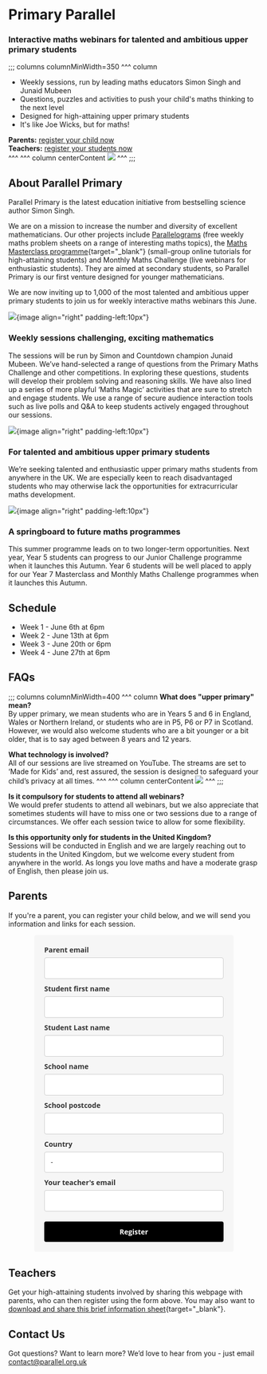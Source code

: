 # Primary Parallel
### Interactive maths webinars for talented and ambitious upper primary students  

;;; columns columnMinWidth=350
^^^ column
* Weekly sessions, run by leading maths educators Simon Singh and Junaid Mubeen
* Questions, puzzles and activities to push your child's maths thinking to the next level
* Designed for high-attaining upper primary students
* It's like Joe Wicks, but for maths!


__Parents:__ [register your child now](#parents)  
__Teachers:__ [register your students now](#teachers)  
^^^
^^^ column centerContent
![](/images/primary-parallel-boy.jpg)
^^^
;;;


## About Parallel Primary

Parallel Primary is the latest education initiative from bestselling science author Simon Singh.

We are on a mission to increase the number and diversity of excellent mathematicians. Our other projects include [Parallelograms](/) (free weekly maths problem sheets on a range of interesting maths topics), the [Maths Masterclass programme](https://www.talent-ed.uk/maths-masterclass-tutorials-1){target="_blank"} (small-group online tutorials for high-attaining students) and Monthly Maths Challenge (live webinars for enthusiastic students). They are aimed at secondary students, so Parallel Primary is our first venture designed for younger mathematicians.

We are now inviting up to 1,000 of the most talented and ambitious upper primary students to join us for weekly interactive maths webinars this June.

![](/images/screen.jpg){image align="right" padding-left:10px"}
### Weekly sessions challenging, exciting mathematics

The sessions will be run by Simon and Countdown champion Junaid Mubeen. We’ve hand-selected a range of questions from the Primary Maths Challenge and other competitions. In exploring these questions, students will develop their problem solving and reasoning skills. We have also lined up a series of more playful ‘Maths Magic’ activities that are sure to stretch and engage students. We use a range of secure audience interaction tools such as live polls and Q&A to keep students actively engaged throughout our sessions.


![](/images/student.jpg){image align="right" padding-left:10px"}
### For talented and ambitious upper primary students

We’re seeking talented and enthusiastic upper primary maths students from anywhere in the UK. We are especially keen to reach disadvantaged students who may otherwise lack the opportunities for extracurricular maths development.


![](/images/cloud.jpg){image align="right" padding-left:10px"}
### A springboard to future maths programmes

This summer programme leads on to two longer-term opportunities. Next year, Year 5 students can progress to our Junior Challenge programme when it launches this Autumn. Year 6 students will be well placed to apply for our Year 7 Masterclass and Monthly Maths Challenge programmes when it launches this Autumn.


## Schedule

* Week 1 - June 6th at 6pm
* Week 2 - June 13th at 6pm
* Week 3 - June 20th or 6pm
* Week 4 - June 27th at 6pm


## FAQs

;;; columns columnMinWidth=400
^^^ column
__What does "upper primary" mean?__  
By upper primary, we mean students who are in Years 5 and 6 in England, Wales or Northern Ireland, or students who are in P5, P6 or P7 in Scotland. However, we would also welcome students who are a bit younger or a bit older, that is to say aged between 8 years and 12 years.

__What technology is involved?__  
All of our sessions are live streamed on YouTube. The streams are set to ‘Made for Kids’ and, rest assured, the session is designed to safeguard your child’s privacy at all times.
^^^
^^^ column centerContent
![](/images/primary-parallel-girl.jpg)
^^^
;;;

__Is it compulsory for students to attend all webinars?__  
We would prefer students to attend all webinars, but we also appreciate that sometimes students will have to miss one or two sessions due to a range of circumstances. We offer each session twice to allow for some flexibility.

__Is this opportunity only for students in the United Kingdom?__  
Sessions will be conducted in English and we are largely reaching out to students in the United Kingdom, but we welcome every student from anywhere in the world. As longs you love maths and have a moderate grasp of English, then please join us.  

<a name="parents"></a>
## Parents  

If you're a parent, you can register your child below, and we will send you information and links for each session.

<style type="text/css">
  @import url(https://static.mailerlite.com/assets/plugins/groot/modules/includes/groot_fonts/import.css?version=1649147);
</style>
<style type="text/css">
  .ml-form-embedSubmitLoad{display:inline-block;width:20px;height:20px}.g-recaptcha{transform:scale(1);-webkit-transform:scale(1);transform-origin:0 0;-webkit-transform-origin:0 0}.sr-only{position:absolute;width:1px;height:1px;padding:0;margin:-1px;overflow:hidden;clip:rect(0,0,0,0);border:0}.ml-form-embedSubmitLoad:after{content:" ";display:block;width:11px;height:11px;margin:1px;border-radius:50%;border:4px solid #fff;border-color:#fff #fff #fff transparent;animation:ml-form-embedSubmitLoad 1.2s linear infinite}@keyframes ml-form-embedSubmitLoad{0%{transform:rotate(0)}100%{transform:rotate(360deg)}}#mlb2-5626790.ml-form-embedContainer{box-sizing:border-box;display:table;margin:0 auto;position:static;width:100%!important}#mlb2-5626790.ml-form-embedContainer button,#mlb2-5626790.ml-form-embedContainer h4,#mlb2-5626790.ml-form-embedContainer p,#mlb2-5626790.ml-form-embedContainer span{text-transform:none!important;letter-spacing:normal!important}#mlb2-5626790.ml-form-embedContainer .ml-form-embedWrapper{background-color:#f6f6f6;border-width:0;border-color:transparent;border-radius:4px;border-style:solid;box-sizing:border-box;display:inline-block!important;margin:0;padding:0;position:relative}#mlb2-5626790.ml-form-embedContainer .ml-form-embedWrapper.embedDefault,#mlb2-5626790.ml-form-embedContainer .ml-form-embedWrapper.embedPopup{width:400px}#mlb2-5626790.ml-form-embedContainer .ml-form-embedWrapper.embedForm{max-width:400px;width:100%}#mlb2-5626790.ml-form-embedContainer .ml-form-align-left{text-align:left}#mlb2-5626790.ml-form-embedContainer .ml-form-align-center{text-align:center}#mlb2-5626790.ml-form-embedContainer .ml-form-align-default{display:table-cell!important;vertical-align:middle!important;text-align:center!important}#mlb2-5626790.ml-form-embedContainer .ml-form-align-right{text-align:right}#mlb2-5626790.ml-form-embedContainer .ml-form-embedWrapper .ml-form-embedHeader img{border-top-left-radius:4px;border-top-right-radius:4px;height:auto;margin:0 auto!important;max-width:100%;width:undefinedpx}#mlb2-5626790.ml-form-embedContainer .ml-form-embedWrapper .ml-form-embedBody,#mlb2-5626790.ml-form-embedContainer .ml-form-embedWrapper .ml-form-successBody{padding:20px 20px 0 20px}#mlb2-5626790.ml-form-embedContainer .ml-form-embedWrapper .ml-form-embedBody.ml-form-embedBodyHorizontal{padding-bottom:0}#mlb2-5626790.ml-form-embedContainer .ml-form-embedWrapper .ml-form-embedBody .ml-form-embedContent,#mlb2-5626790.ml-form-embedContainer .ml-form-embedWrapper .ml-form-successBody .ml-form-successContent{text-align:left;margin:0 0 20px 0}#mlb2-5626790.ml-form-embedContainer .ml-form-embedWrapper .ml-form-embedBody .ml-form-embedContent h4,#mlb2-5626790.ml-form-embedContainer .ml-form-embedWrapper .ml-form-successBody .ml-form-successContent h4{color:#000;font-family:'Open Sans',Arial,Helvetica,sans-serif;font-size:30px;font-weight:400;margin:0 0 10px 0;text-align:left;word-break:break-word}#mlb2-5626790.ml-form-embedContainer .ml-form-embedWrapper .ml-form-embedBody .ml-form-embedContent p,#mlb2-5626790.ml-form-embedContainer .ml-form-embedWrapper .ml-form-successBody .ml-form-successContent p{color:#000;font-family:'Open Sans',Arial,Helvetica,sans-serif;font-size:14px;font-weight:400;line-height:20px;margin:0 0 10px 0;text-align:left}#mlb2-5626790.ml-form-embedContainer .ml-form-embedWrapper .ml-form-embedBody .ml-form-embedContent ol,#mlb2-5626790.ml-form-embedContainer .ml-form-embedWrapper .ml-form-embedBody .ml-form-embedContent ul,#mlb2-5626790.ml-form-embedContainer .ml-form-embedWrapper .ml-form-successBody .ml-form-successContent ol,#mlb2-5626790.ml-form-embedContainer .ml-form-embedWrapper .ml-form-successBody .ml-form-successContent ul{color:#000;font-family:'Open Sans',Arial,Helvetica,sans-serif;font-size:14px}#mlb2-5626790.ml-form-embedContainer .ml-form-embedWrapper .ml-form-embedBody .ml-form-embedContent ol ol,#mlb2-5626790.ml-form-embedContainer .ml-form-embedWrapper .ml-form-successBody .ml-form-successContent ol ol{list-style-type:lower-alpha}#mlb2-5626790.ml-form-embedContainer .ml-form-embedWrapper .ml-form-embedBody .ml-form-embedContent ol ol ol,#mlb2-5626790.ml-form-embedContainer .ml-form-embedWrapper .ml-form-successBody .ml-form-successContent ol ol ol{list-style-type:lower-roman}#mlb2-5626790.ml-form-embedContainer .ml-form-embedWrapper .ml-form-embedBody .ml-form-embedContent p a,#mlb2-5626790.ml-form-embedContainer .ml-form-embedWrapper .ml-form-successBody .ml-form-successContent p a{color:#000;text-decoration:underline}#mlb2-5626790.ml-form-embedContainer .ml-form-embedWrapper .ml-block-form .ml-field-group{text-align:left!important}#mlb2-5626790.ml-form-embedContainer .ml-form-embedWrapper .ml-block-form .ml-field-group label{margin-bottom:5px;color:#333;font-size:14px;font-family:'Open Sans',Arial,Helvetica,sans-serif;font-weight:700;font-style:normal;text-decoration:none;display:inline-block;line-height:20px}#mlb2-5626790.ml-form-embedContainer .ml-form-embedWrapper .ml-form-embedBody .ml-form-embedContent p:last-child,#mlb2-5626790.ml-form-embedContainer .ml-form-embedWrapper .ml-form-successBody .ml-form-successContent p:last-child{margin:0}#mlb2-5626790.ml-form-embedContainer .ml-form-embedWrapper .ml-form-embedBody form{margin:0;width:100%}#mlb2-5626790.ml-form-embedContainer .ml-form-embedWrapper .ml-form-embedBody .ml-form-checkboxRow,#mlb2-5626790.ml-form-embedContainer .ml-form-embedWrapper .ml-form-embedBody .ml-form-formContent{margin:0 0 20px 0;width:100%}#mlb2-5626790.ml-form-embedContainer .ml-form-embedWrapper .ml-form-embedBody .ml-form-checkboxRow{float:left}#mlb2-5626790.ml-form-embedContainer .ml-form-embedWrapper .ml-form-embedBody .ml-form-formContent.horozintalForm{margin:0;padding:0 0 20px 0;width:100%;height:auto;float:left}#mlb2-5626790.ml-form-embedContainer .ml-form-embedWrapper .ml-form-embedBody .ml-form-fieldRow{margin:0 0 10px 0;width:100%}#mlb2-5626790.ml-form-embedContainer .ml-form-embedWrapper .ml-form-embedBody .ml-form-fieldRow.ml-last-item{margin:0}#mlb2-5626790.ml-form-embedContainer .ml-form-embedWrapper .ml-form-embedBody .ml-form-fieldRow.ml-formfieldHorizintal{margin:0}#mlb2-5626790.ml-form-embedContainer .ml-form-embedWrapper .ml-form-embedBody .ml-form-fieldRow input{background-color:#fff!important;color:#333!important;border-color:#ccc;border-radius:4px!important;border-style:solid!important;border-width:1px!important;font-family:'Open Sans',Arial,Helvetica,sans-serif;font-size:14px!important;height:auto;line-height:21px!important;margin-bottom:0;margin-top:0;margin-left:0;margin-right:0;padding:10px 10px!important;width:100%!important;box-sizing:border-box!important;max-width:100%!important}#mlb2-5626790.ml-form-embedContainer .ml-form-embedWrapper .ml-form-embedBody .ml-form-fieldRow input::-webkit-input-placeholder,#mlb2-5626790.ml-form-embedContainer .ml-form-embedWrapper .ml-form-embedBody .ml-form-horizontalRow input::-webkit-input-placeholder{color:#333}#mlb2-5626790.ml-form-embedContainer .ml-form-embedWrapper .ml-form-embedBody .ml-form-fieldRow input::-moz-placeholder,#mlb2-5626790.ml-form-embedContainer .ml-form-embedWrapper .ml-form-embedBody .ml-form-horizontalRow input::-moz-placeholder{color:#333}#mlb2-5626790.ml-form-embedContainer .ml-form-embedWrapper .ml-form-embedBody .ml-form-fieldRow input:-ms-input-placeholder,#mlb2-5626790.ml-form-embedContainer .ml-form-embedWrapper .ml-form-embedBody .ml-form-horizontalRow input:-ms-input-placeholder{color:#333}#mlb2-5626790.ml-form-embedContainer .ml-form-embedWrapper .ml-form-embedBody .ml-form-fieldRow input:-moz-placeholder,#mlb2-5626790.ml-form-embedContainer .ml-form-embedWrapper .ml-form-embedBody .ml-form-horizontalRow input:-moz-placeholder{color:#333}#mlb2-5626790.ml-form-embedContainer .ml-form-embedWrapper .ml-form-embedBody .ml-form-fieldRow textarea,#mlb2-5626790.ml-form-embedContainer .ml-form-embedWrapper .ml-form-embedBody .ml-form-horizontalRow textarea{background-color:#fff!important;color:#333!important;border-color:#ccc;border-radius:4px!important;border-style:solid!important;border-width:1px!important;font-family:'Open Sans',Arial,Helvetica,sans-serif;font-size:14px!important;height:auto;line-height:21px!important;margin-bottom:0;margin-top:0;padding:10px 10px!important;width:100%!important;box-sizing:border-box!important;max-width:100%!important}#mlb2-5626790.ml-form-embedContainer .ml-form-embedWrapper .ml-form-embedBody .ml-form-checkboxRow .label-description::before,#mlb2-5626790.ml-form-embedContainer .ml-form-embedWrapper .ml-form-embedBody .ml-form-embedPermissions .ml-form-embedPermissionsOptionsCheckbox .label-description::before,#mlb2-5626790.ml-form-embedContainer .ml-form-embedWrapper .ml-form-embedBody .ml-form-fieldRow .custom-checkbox .custom-control-label::before,#mlb2-5626790.ml-form-embedContainer .ml-form-embedWrapper .ml-form-embedBody .ml-form-fieldRow .custom-radio .custom-control-label::before,#mlb2-5626790.ml-form-embedContainer .ml-form-embedWrapper .ml-form-embedBody .ml-form-horizontalRow .custom-checkbox .custom-control-label::before,#mlb2-5626790.ml-form-embedContainer .ml-form-embedWrapper .ml-form-embedBody .ml-form-horizontalRow .custom-radio .custom-control-label::before,#mlb2-5626790.ml-form-embedContainer .ml-form-embedWrapper .ml-form-embedBody .ml-form-interestGroupsRow .ml-form-interestGroupsRowCheckbox .label-description::before{border-color:#ccc!important;background-color:#fff!important}#mlb2-5626790.ml-form-embedContainer .ml-form-embedWrapper .ml-form-embedBody .ml-form-fieldRow input.custom-control-input[type=checkbox]{box-sizing:border-box;padding:0;position:absolute;z-index:-1;opacity:0;margin-top:5px;margin-left:-1.5rem;overflow:visible}#mlb2-5626790.ml-form-embedContainer .ml-form-embedWrapper .ml-form-embedBody .ml-form-checkboxRow .label-description::before,#mlb2-5626790.ml-form-embedContainer .ml-form-embedWrapper .ml-form-embedBody .ml-form-embedPermissions .ml-form-embedPermissionsOptionsCheckbox .label-description::before,#mlb2-5626790.ml-form-embedContainer .ml-form-embedWrapper .ml-form-embedBody .ml-form-fieldRow .custom-checkbox .custom-control-label::before,#mlb2-5626790.ml-form-embedContainer .ml-form-embedWrapper .ml-form-embedBody .ml-form-horizontalRow .custom-checkbox .custom-control-label::before,#mlb2-5626790.ml-form-embedContainer .ml-form-embedWrapper .ml-form-embedBody .ml-form-interestGroupsRow .ml-form-interestGroupsRowCheckbox .label-description::before{border-radius:4px!important}#mlb2-5626790.ml-form-embedContainer .ml-form-embedWrapper .ml-form-embedBody .ml-form-checkboxRow input[type=checkbox]:checked~.label-description::after,#mlb2-5626790.ml-form-embedContainer .ml-form-embedWrapper .ml-form-embedBody .ml-form-embedPermissions .ml-form-embedPermissionsOptionsCheckbox input[type=checkbox]:checked~.label-description::after,#mlb2-5626790.ml-form-embedContainer .ml-form-embedWrapper .ml-form-embedBody .ml-form-fieldRow .custom-checkbox .custom-control-input:checked~.custom-control-label::after,#mlb2-5626790.ml-form-embedContainer .ml-form-embedWrapper .ml-form-embedBody .ml-form-horizontalRow .custom-checkbox .custom-control-input:checked~.custom-control-label::after,#mlb2-5626790.ml-form-embedContainer .ml-form-embedWrapper .ml-form-embedBody .ml-form-interestGroupsRow .ml-form-interestGroupsRowCheckbox input[type=checkbox]:checked~.label-description::after{background-image:url("data:image/svg+xml,%3csvg xmlns='http://www.w3.org/2000/svg' viewBox='0 0 8 8'%3e%3cpath fill='%23fff' d='M6.564.75l-3.59 3.612-1.538-1.55L0 4.26 2.974 7.25 8 2.193z'/%3e%3c/svg%3e")}#mlb2-5626790.ml-form-embedContainer .ml-form-embedWrapper .ml-form-embedBody .ml-form-fieldRow .custom-radio .custom-control-input:checked~.custom-control-label::after{background-image:url("data:image/svg+xml,%3csvg xmlns='http://www.w3.org/2000/svg' viewBox='-4 -4 8 8'%3e%3ccircle r='3' fill='%23fff'/%3e%3c/svg%3e")}#mlb2-5626790.ml-form-embedContainer .ml-form-embedWrapper .ml-form-embedBody .ml-form-checkboxRow input[type=checkbox]:checked~.label-description::before,#mlb2-5626790.ml-form-embedContainer .ml-form-embedWrapper .ml-form-embedBody .ml-form-embedPermissions .ml-form-embedPermissionsOptionsCheckbox input[type=checkbox]:checked~.label-description::before,#mlb2-5626790.ml-form-embedContainer .ml-form-embedWrapper .ml-form-embedBody .ml-form-fieldRow .custom-checkbox .custom-control-input:checked~.custom-control-label::before,#mlb2-5626790.ml-form-embedContainer .ml-form-embedWrapper .ml-form-embedBody .ml-form-fieldRow .custom-radio .custom-control-input:checked~.custom-control-label::before,#mlb2-5626790.ml-form-embedContainer .ml-form-embedWrapper .ml-form-embedBody .ml-form-horizontalRow .custom-checkbox .custom-control-input:checked~.custom-control-label::before,#mlb2-5626790.ml-form-embedContainer .ml-form-embedWrapper .ml-form-embedBody .ml-form-horizontalRow .custom-radio .custom-control-input:checked~.custom-control-label::before,#mlb2-5626790.ml-form-embedContainer .ml-form-embedWrapper .ml-form-embedBody .ml-form-interestGroupsRow .ml-form-interestGroupsRowCheckbox input[type=checkbox]:checked~.label-description::before{border-color:#000!important;background-color:#000!important;color:#fff!important}#mlb2-5626790.ml-form-embedContainer .ml-form-embedWrapper .ml-form-embedBody .ml-form-fieldRow .custom-checkbox .custom-control-label::after,#mlb2-5626790.ml-form-embedContainer .ml-form-embedWrapper .ml-form-embedBody .ml-form-fieldRow .custom-checkbox .custom-control-label::before,#mlb2-5626790.ml-form-embedContainer .ml-form-embedWrapper .ml-form-embedBody .ml-form-fieldRow .custom-radio .custom-control-label::after,#mlb2-5626790.ml-form-embedContainer .ml-form-embedWrapper .ml-form-embedBody .ml-form-fieldRow .custom-radio .custom-control-label::before,#mlb2-5626790.ml-form-embedContainer .ml-form-embedWrapper .ml-form-embedBody .ml-form-horizontalRow .custom-checkbox .custom-control-label::after,#mlb2-5626790.ml-form-embedContainer .ml-form-embedWrapper .ml-form-embedBody .ml-form-horizontalRow .custom-checkbox .custom-control-label::before,#mlb2-5626790.ml-form-embedContainer .ml-form-embedWrapper .ml-form-embedBody .ml-form-horizontalRow .custom-radio .custom-control-label::after,#mlb2-5626790.ml-form-embedContainer .ml-form-embedWrapper .ml-form-embedBody .ml-form-horizontalRow .custom-radio .custom-control-label::before{top:2px;box-sizing:border-box}#mlb2-5626790.ml-form-embedContainer .ml-form-embedWrapper .ml-form-embedBody .ml-form-checkboxRow .label-description::after,#mlb2-5626790.ml-form-embedContainer .ml-form-embedWrapper .ml-form-embedBody .ml-form-checkboxRow .label-description::before,#mlb2-5626790.ml-form-embedContainer .ml-form-embedWrapper .ml-form-embedBody .ml-form-embedPermissions .ml-form-embedPermissionsOptionsCheckbox .label-description::after,#mlb2-5626790.ml-form-embedContainer .ml-form-embedWrapper .ml-form-embedBody .ml-form-embedPermissions .ml-form-embedPermissionsOptionsCheckbox .label-description::before{top:0!important;box-sizing:border-box!important}#mlb2-5626790.ml-form-embedContainer .ml-form-embedWrapper .ml-form-embedBody .ml-form-checkboxRow .label-description::after,#mlb2-5626790.ml-form-embedContainer .ml-form-embedWrapper .ml-form-embedBody .ml-form-checkboxRow .label-description::before{top:0!important;box-sizing:border-box!important}#mlb2-5626790.ml-form-embedContainer .ml-form-embedWrapper .ml-form-embedBody .ml-form-interestGroupsRow .ml-form-interestGroupsRowCheckbox .label-description::after{top:0!important;box-sizing:border-box!important;position:absolute;left:-1.5rem;display:block;width:1rem;height:1rem;content:""}#mlb2-5626790.ml-form-embedContainer .ml-form-embedWrapper .ml-form-embedBody .ml-form-interestGroupsRow .ml-form-interestGroupsRowCheckbox .label-description::before{top:0!important;box-sizing:border-box!important}#mlb2-5626790.ml-form-embedContainer .ml-form-embedWrapper .ml-form-embedBody .custom-control-label::before{position:absolute;top:4px;left:-1.5rem;display:block;width:16px;height:16px;pointer-events:none;content:"";background-color:#fff;border:#adb5bd solid 1px;border-radius:50%}#mlb2-5626790.ml-form-embedContainer .ml-form-embedWrapper .ml-form-embedBody .custom-control-label::after{position:absolute;top:2px!important;left:-1.5rem;display:block;width:1rem;height:1rem;content:""}#mlb2-5626790.ml-form-embedContainer .ml-form-embedWrapper .ml-form-embedBody .ml-form-checkboxRow .label-description::before,#mlb2-5626790.ml-form-embedContainer .ml-form-embedWrapper .ml-form-embedBody .ml-form-embedPermissions .ml-form-embedPermissionsOptionsCheckbox .label-description::before,#mlb2-5626790.ml-form-embedContainer .ml-form-embedWrapper .ml-form-embedBody .ml-form-interestGroupsRow .ml-form-interestGroupsRowCheckbox .label-description::before{position:absolute;top:4px;left:-1.5rem;display:block;width:16px;height:16px;pointer-events:none;content:"";background-color:#fff;border:#adb5bd solid 1px;border-radius:50%}#mlb2-5626790.ml-form-embedContainer .ml-form-embedWrapper .ml-form-embedBody .ml-form-embedPermissions .ml-form-embedPermissionsOptionsCheckbox .label-description::after{position:absolute;top:0!important;left:-1.5rem;display:block;width:1rem;height:1rem;content:""}#mlb2-5626790.ml-form-embedContainer .ml-form-embedWrapper .ml-form-embedBody .ml-form-checkboxRow .label-description::after{position:absolute;top:0!important;left:-1.5rem;display:block;width:1rem;height:1rem;content:""}#mlb2-5626790.ml-form-embedContainer .ml-form-embedWrapper .ml-form-embedBody .custom-radio .custom-control-label::after{background:no-repeat 50%/50% 50%}#mlb2-5626790.ml-form-embedContainer .ml-form-embedWrapper .ml-form-embedBody .custom-checkbox .custom-control-label::after,#mlb2-5626790.ml-form-embedContainer .ml-form-embedWrapper .ml-form-embedBody .ml-form-checkboxRow .label-description::after,#mlb2-5626790.ml-form-embedContainer .ml-form-embedWrapper .ml-form-embedBody .ml-form-embedPermissions .ml-form-embedPermissionsOptionsCheckbox .label-description::after,#mlb2-5626790.ml-form-embedContainer .ml-form-embedWrapper .ml-form-embedBody .ml-form-interestGroupsRow .ml-form-interestGroupsRowCheckbox .label-description::after{background:no-repeat 50%/50% 50%}#mlb2-5626790.ml-form-embedContainer .ml-form-embedWrapper .ml-form-embedBody .ml-form-fieldRow .custom-control,#mlb2-5626790.ml-form-embedContainer .ml-form-embedWrapper .ml-form-embedBody .ml-form-horizontalRow .custom-control{position:relative;display:block;min-height:1.5rem;padding-left:1.5rem}#mlb2-5626790.ml-form-embedContainer .ml-form-embedWrapper .ml-form-embedBody .ml-form-fieldRow .custom-checkbox .custom-control-input,#mlb2-5626790.ml-form-embedContainer .ml-form-embedWrapper .ml-form-embedBody .ml-form-fieldRow .custom-radio .custom-control-input,#mlb2-5626790.ml-form-embedContainer .ml-form-embedWrapper .ml-form-embedBody .ml-form-horizontalRow .custom-checkbox .custom-control-input,#mlb2-5626790.ml-form-embedContainer .ml-form-embedWrapper .ml-form-embedBody .ml-form-horizontalRow .custom-radio .custom-control-input{position:absolute;z-index:-1;opacity:0;box-sizing:border-box;padding:0}#mlb2-5626790.ml-form-embedContainer .ml-form-embedWrapper .ml-form-embedBody .ml-form-fieldRow .custom-checkbox .custom-control-label,#mlb2-5626790.ml-form-embedContainer .ml-form-embedWrapper .ml-form-embedBody .ml-form-fieldRow .custom-radio .custom-control-label,#mlb2-5626790.ml-form-embedContainer .ml-form-embedWrapper .ml-form-embedBody .ml-form-horizontalRow .custom-checkbox .custom-control-label,#mlb2-5626790.ml-form-embedContainer .ml-form-embedWrapper .ml-form-embedBody .ml-form-horizontalRow .custom-radio .custom-control-label{color:#000;font-size:12px!important;font-family:'Open Sans',Arial,Helvetica,sans-serif;line-height:22px;margin-bottom:0;position:relative;vertical-align:top;font-style:normal;font-weight:700}#mlb2-5626790.ml-form-embedContainer .ml-form-embedWrapper .ml-form-embedBody .ml-form-fieldRow .custom-select,#mlb2-5626790.ml-form-embedContainer .ml-form-embedWrapper .ml-form-embedBody .ml-form-horizontalRow .custom-select{background-color:#fff!important;color:#333!important;border-color:#ccc;border-radius:4px!important;border-style:solid!important;border-width:1px!important;font-family:'Open Sans',Arial,Helvetica,sans-serif;font-size:14px!important;line-height:20px!important;margin-bottom:0;margin-top:0;padding:10px 28px 10px 12px!important;width:100%!important;box-sizing:border-box!important;max-width:100%!important;height:auto;display:inline-block;vertical-align:middle;background:url(https://cdn.mailerlite.com/images/default/dropdown.svg) no-repeat right .75rem center/8px 10px;-webkit-appearance:none;-moz-appearance:none;appearance:none}#mlb2-5626790.ml-form-embedContainer .ml-form-embedWrapper .ml-form-embedBody .ml-form-horizontalRow{height:auto;width:100%;float:left}.ml-form-formContent.horozintalForm .ml-form-horizontalRow .ml-input-horizontal{width:70%;float:left}.ml-form-formContent.horozintalForm .ml-form-horizontalRow .ml-button-horizontal{width:30%;float:left}.ml-form-formContent.horozintalForm .ml-form-horizontalRow .ml-button-horizontal.labelsOn{padding-top:25px}.ml-form-formContent.horozintalForm .ml-form-horizontalRow .horizontal-fields{box-sizing:border-box;float:left;padding-right:10px}#mlb2-5626790.ml-form-embedContainer .ml-form-embedWrapper .ml-form-embedBody .ml-form-horizontalRow input{background-color:#fff;color:#333;border-color:#ccc;border-radius:4px;border-style:solid;border-width:1px;font-family:'Open Sans',Arial,Helvetica,sans-serif;font-size:14px;line-height:20px;margin-bottom:0;margin-top:0;padding:10px 10px;width:100%;box-sizing:border-box;overflow-y:initial}#mlb2-5626790.ml-form-embedContainer .ml-form-embedWrapper .ml-form-embedBody .ml-form-horizontalRow button{background-color:#000!important;border-color:#000;border-style:solid;border-width:1px;border-radius:4px;box-shadow:none;color:#fff!important;cursor:pointer;font-family:'Open Sans',Arial,Helvetica,sans-serif;font-size:14px!important;font-weight:700;line-height:20px;margin:0!important;padding:10px!important;width:100%;height:auto}#mlb2-5626790.ml-form-embedContainer .ml-form-embedWrapper .ml-form-embedBody .ml-form-horizontalRow button:hover{background-color:#333!important;border-color:#333!important}#mlb2-5626790.ml-form-embedContainer .ml-form-embedWrapper .ml-form-embedBody .ml-form-checkboxRow input[type=checkbox]{box-sizing:border-box;padding:0;position:absolute;z-index:-1;opacity:0;margin-top:5px;margin-left:-1.5rem;overflow:visible}#mlb2-5626790.ml-form-embedContainer .ml-form-embedWrapper .ml-form-embedBody .ml-form-checkboxRow .label-description{color:#000;display:block;font-family:'Open Sans',Arial,Helvetica,sans-serif;font-size:12px;text-align:left;margin-bottom:0;position:relative;vertical-align:top}#mlb2-5626790.ml-form-embedContainer .ml-form-embedWrapper .ml-form-embedBody .ml-form-checkboxRow label{font-weight:400;margin:0;padding:0;position:relative;display:block;min-height:24px;padding-left:24px}#mlb2-5626790.ml-form-embedContainer .ml-form-embedWrapper .ml-form-embedBody .ml-form-checkboxRow label a{color:#000;text-decoration:underline}#mlb2-5626790.ml-form-embedContainer .ml-form-embedWrapper .ml-form-embedBody .ml-form-checkboxRow label p{color:#000!important;font-family:'Open Sans',Arial,Helvetica,sans-serif!important;font-size:12px!important;font-weight:400!important;line-height:18px!important;padding:0!important;margin:0 5px 0 0!important}#mlb2-5626790.ml-form-embedContainer .ml-form-embedWrapper .ml-form-embedBody .ml-form-checkboxRow label p:last-child{margin:0}#mlb2-5626790.ml-form-embedContainer .ml-form-embedWrapper .ml-form-embedBody .ml-form-embedSubmit{margin:0 0 20px 0;float:left;width:100%}#mlb2-5626790.ml-form-embedContainer .ml-form-embedWrapper .ml-form-embedBody .ml-form-embedSubmit button{background-color:#000!important;border:none!important;border-radius:4px!important;box-shadow:none!important;color:#fff!important;cursor:pointer;font-family:'Open Sans',Arial,Helvetica,sans-serif!important;font-size:14px!important;font-weight:700!important;line-height:21px!important;height:auto;padding:10px!important;width:100%!important;box-sizing:border-box!important}#mlb2-5626790.ml-form-embedContainer .ml-form-embedWrapper .ml-form-embedBody .ml-form-embedSubmit button.loading{display:none}#mlb2-5626790.ml-form-embedContainer .ml-form-embedWrapper .ml-form-embedBody .ml-form-embedSubmit button:hover{background-color:#333!important}.ml-subscribe-close{width:30px;height:30px;background:url(https://cdn.mailerlite.com/images/default/modal_close.png) no-repeat;background-size:30px;cursor:pointer;margin-top:-10px;margin-right:-10px;position:absolute;top:0;right:0}.ml-error input,.ml-error select,.ml-error textarea{border-color:red!important}.ml-error .custom-checkbox-radio-list{border:1px solid red!important;border-radius:4px;padding:10px}.ml-error .label-description,.ml-error .label-description p,.ml-error .label-description p a,.ml-error label:first-child{color:red!important}#mlb2-5626790.ml-form-embedContainer .ml-form-embedWrapper .ml-form-embedBody .ml-form-checkboxRow.ml-error .label-description p,#mlb2-5626790.ml-form-embedContainer .ml-form-embedWrapper .ml-form-embedBody .ml-form-checkboxRow.ml-error .label-description p:first-letter{color:red!important}@media only screen and (max-width:400px){.ml-form-embedWrapper.embedDefault,.ml-form-embedWrapper.embedPopup{width:100%!important}.ml-form-formContent.horozintalForm{float:left!important}.ml-form-formContent.horozintalForm .ml-form-horizontalRow{height:auto!important;width:100%!important;float:left!important}.ml-form-formContent.horozintalForm .ml-form-horizontalRow .ml-input-horizontal{width:100%!important}.ml-form-formContent.horozintalForm .ml-form-horizontalRow .ml-input-horizontal>div{padding-right:0!important;padding-bottom:10px}.ml-form-formContent.horozintalForm .ml-button-horizontal{width:100%!important}.ml-form-formContent.horozintalForm .ml-button-horizontal.labelsOn{padding-top:0!important}}
</style>
<div id="mlb2-5626790" class="ml-form-embedContainer ml-subscribe-form ml-subscribe-form-5626790">
  <div class="ml-form-align-center">
    <div class="ml-form-embedWrapper embedForm">
      <div class="ml-form-embedBody ml-form-embedBodyDefault row-form">
        <div class="ml-form-embedContent" style="margin-bottom:0"></div>
        <form class="ml-block-form" action="https://static.mailerlite.com/webforms/submit/i3q9t8" data-code="i3q9t8" method="post" target="_blank">
          <div class="ml-form-formContent">
            <div class="ml-form-fieldRow">
              <div class="ml-field-group ml-field-email ml-validate-email ml-validate-required">
                <label>Parent email</label>
                <input aria-label="email" aria-required="true" type="email" class="form-control" data-inputmask="" name="fields[email]" placeholder="" autocomplete="email">
              </div>
            </div>
            <div class="ml-form-fieldRow">
              <div class="ml-field-group ml-field-name ml-validate-required">
                <label>Student first name</label>
                <input aria-label="name" aria-required="true" type="text" class="form-control" data-inputmask="" name="fields[name]" placeholder="" autocomplete="name">
              </div>
            </div>
            <div class="ml-form-fieldRow">
              <div class="ml-field-group ml-field-last_name ml-validate-required">
                <label>Student Last name</label>
                <input aria-label="last_name" aria-required="true" type="text" class="form-control" data-inputmask="" name="fields[last_name]" placeholder="" autocomplete="">
              </div>
            </div>
            <div class="ml-form-fieldRow">
              <div class="ml-field-group ml-field-company ml-validate-required">
                <label>School name</label>
                <input aria-label="company" aria-required="true" type="text" class="form-control" data-inputmask="" name="fields[company]" placeholder="" autocomplete="">
              </div>
            </div>
            <div class="ml-form-fieldRow">
              <div class="ml-field-group ml-field-zip">
                <label>School postcode</label>
                <input aria-label="zip" type="text" class="form-control" data-inputmask="" name="fields[zip]" placeholder="" autocomplete="">
              </div>
            </div>
            <div class="ml-form-fieldRow">
              <div class="ml-field-group ml-field-country ml-validate-required">
                <label>Country</label>
                <select class="custom-select" name="fields[country]" aria-label="country" aria-required="true"> <option value="">-</option> <option value="Afghanistan">Afghanistan</option> <option value="Albania">Albania</option> <option value="Algeria">Algeria</option> <option value="American Samoa">American Samoa</option> <option value="Andorra">Andorra</option> <option value="Angola">Angola</option> <option value="Anguilla">Anguilla</option> <option value="Antigua & Barbuda">Antigua & Barbuda</option> <option value="Argentina">Argentina</option> <option value="Armenia">Armenia</option> <option value="Aruba">Aruba</option> <option value="Australia">Australia</option> <option value="Austria">Austria</option> <option value="Azerbaijan">Azerbaijan</option> <option value="Bahamas">Bahamas</option> <option value="Bahrain">Bahrain</option> <option value="Bangladesh">Bangladesh</option> <option value="Barbados">Barbados</option> <option value="Belarus">Belarus</option> <option value="Belgium">Belgium</option> <option value="Belize">Belize</option> <option value="Benin">Benin</option> <option value="Bermuda">Bermuda</option> <option value="Bhutan">Bhutan</option> <option value="Bolivia">Bolivia</option> <option value="Bonaire">Bonaire</option> <option value="Bosnia & Herzegovina">Bosnia & Herzegovina</option> <option value="Botswana">Botswana</option> <option value="Brazil">Brazil</option> <option value="British Indian Ocean Ter">British Indian Ocean Ter</option> <option value="Brunei">Brunei</option> <option value="Bulgaria">Bulgaria</option> <option value="Burkina Faso">Burkina Faso</option> <option value="Burundi">Burundi</option> <option value="Cambodia">Cambodia</option> <option value="Cameroon">Cameroon</option> <option value="Canada">Canada</option> <option value="Canary Islands">Canary Islands</option> <option value="Cape Verde">Cape Verde</option> <option value="Cayman Islands">Cayman Islands</option> <option value="Central African Republic">Central African Republic</option> <option value="Chad">Chad</option> <option value="Channel Islands">Channel Islands</option> <option value="Chile">Chile</option> <option value="China">China</option> <option value="Christmas Island">Christmas Island</option> <option value="Cocos Island">Cocos Island</option> <option value="Colombia">Colombia</option> <option value="Comoros">Comoros</option> <option value="Congo">Congo</option> <option value="Cook Islands">Cook Islands</option> <option value="Costa Rica">Costa Rica</option> <option value="Ivory Coast">Ivory Coast</option> <option value="Croatia">Croatia</option> <option value="Cuba">Cuba</option> <option value="Curacao">Curacao</option> <option value="Cyprus">Cyprus</option> <option value="Czech Republic">Czech Republic</option> <option value="Denmark">Denmark</option> <option value="Djibouti">Djibouti</option> <option value="Dominica">Dominica</option> <option value="Dominican Republic">Dominican Republic</option> <option value="East Timor">East Timor</option> <option value="Ecuador">Ecuador</option> <option value="Egypt">Egypt</option> <option value="El Salvador">El Salvador</option> <option value="Equatorial Guinea">Equatorial Guinea</option> <option value="Eritrea">Eritrea</option> <option value="Estonia">Estonia</option> <option value="Ethiopia">Ethiopia</option> <option value="Falkland Islands">Falkland Islands</option> <option value="Faroe Islands">Faroe Islands</option> <option value="Fiji">Fiji</option> <option value="Finland">Finland</option> <option value="France">France</option> <option value="French Guiana">French Guiana</option> <option value="French Polynesia">French Polynesia</option> <option value="French Southern Ter">French Southern Ter</option> <option value="Gabon">Gabon</option> <option value="Gambia">Gambia</option> <option value="Georgia">Georgia</option> <option value="Germany">Germany</option> <option value="Ghana">Ghana</option> <option value="Gibraltar">Gibraltar</option> <option value="Great Britain">Great Britain</option> <option value="Greece">Greece</option> <option value="Greenland">Greenland</option> <option value="Grenada">Grenada</option> <option value="Guadeloupe">Guadeloupe</option> <option value="Guam">Guam</option> <option value="Guatemala">Guatemala</option> <option value="Guinea">Guinea</option> <option value="Guyana">Guyana</option> <option value="Haiti">Haiti</option> <option value="Hawaii">Hawaii</option> <option value="Honduras">Honduras</option> <option value="Hong Kong">Hong Kong</option> <option value="Hungary">Hungary</option> <option value="Iceland">Iceland</option> <option value="Indonesia">Indonesia</option> <option value="India">India</option> <option value="Iran">Iran</option> <option value="Iraq">Iraq</option> <option value="Ireland">Ireland</option> <option value="Isle of Man">Isle of Man</option> <option value="Israel">Israel</option> <option value="Italy">Italy</option> <option value="Jamaica">Jamaica</option> <option value="Japan">Japan</option> <option value="Jordan">Jordan</option> <option value="Kazakhstan">Kazakhstan</option> <option value="Kenya">Kenya</option> <option value="Kiribati">Kiribati</option> <option value="Korea North">Korea North</option> <option value="Korea South">Korea South</option> <option value="Kuwait">Kuwait</option> <option value="Kyrgyzstan">Kyrgyzstan</option> <option value="Laos">Laos</option> <option value="Latvia">Latvia</option> <option value="Lebanon">Lebanon</option> <option value="Lesotho">Lesotho</option> <option value="Liberia">Liberia</option> <option value="Libya">Libya</option> <option value="Liechtenstein">Liechtenstein</option> <option value="Lithuania">Lithuania</option> <option value="Luxembourg">Luxembourg</option> <option value="Macau">Macau</option> <option value="Macedonia">Macedonia</option> <option value="Madagascar">Madagascar</option> <option value="Malaysia">Malaysia</option> <option value="Malawi">Malawi</option> <option value="Maldives">Maldives</option> <option value="Mali">Mali</option> <option value="Malta">Malta</option> <option value="Marshall Islands">Marshall Islands</option> <option value="Martinique">Martinique</option> <option value="Mauritania">Mauritania</option> <option value="Mauritius">Mauritius</option> <option value="Mayotte">Mayotte</option> <option value="Mexico">Mexico</option> <option value="Midway Islands">Midway Islands</option> <option value="Moldova">Moldova</option> <option value="Monaco">Monaco</option> <option value="Mongolia">Mongolia</option> <option value="Montserrat">Montserrat</option> <option value="Morocco">Morocco</option> <option value="Mozambique">Mozambique</option> <option value="Myanmar">Myanmar</option> <option value="Namibia">Namibia</option> <option value="Nauru">Nauru</option> <option value="Nepal">Nepal</option> <option value="Netherland Antilles">Netherland Antilles</option> <option value="Netherlands">Netherlands (Holland, Europe)</option> <option value="Nevis">Nevis</option> <option value="New Caledonia">New Caledonia</option> <option value="New Zealand">New Zealand</option> <option value="Nicaragua">Nicaragua</option> <option value="Niger">Niger</option> <option value="Nigeria">Nigeria</option> <option value="Niue">Niue</option> <option value="Norfolk Island">Norfolk Island</option> <option value="Norway">Norway</option> <option value="Oman">Oman</option> <option value="Pakistan">Pakistan</option> <option value="Palau Island">Palau Island</option> <option value="Palestine">Palestine</option> <option value="Panama">Panama</option> <option value="Papua New Guinea">Papua New Guinea</option> <option value="Paraguay">Paraguay</option> <option value="Peru">Peru</option> <option value="Philippines">Philippines</option> <option value="Pitcairn Island">Pitcairn Island</option> <option value="Poland">Poland</option> <option value="Portugal">Portugal</option> <option value="Puerto Rico">Puerto Rico</option> <option value="Qatar">Qatar</option> <option value="Republic of Montenegro">Republic of Montenegro</option> <option value="Republic of Serbia">Republic of Serbia</option> <option value="Reunion">Reunion</option> <option value="Romania">Romania</option> <option value="Russia">Russia</option> <option value="Rwanda">Rwanda</option> <option value="St Barthelemy">St Barthelemy</option> <option value="St Eustatius">St Eustatius</option> <option value="St Helena">St Helena</option> <option value="St Kitts-Nevis">St Kitts-Nevis</option> <option value="St Lucia">St Lucia</option> <option value="St Maarten">St Maarten</option> <option value="St Pierre & Miquelon">St Pierre & Miquelon</option> <option value="St Vincent & Grenadines">St Vincent & Grenadines</option> <option value="Saipan">Saipan</option> <option value="Samoa">Samoa</option> <option value="Samoa American">Samoa American</option> <option value="San Marino">San Marino</option> <option value="Sao Tome & Principe">Sao Tome & Principe</option> <option value="Saudi Arabia">Saudi Arabia</option> <option value="Senegal">Senegal</option> <option value="Seychelles">Seychelles</option> <option value="Sierra Leone">Sierra Leone</option> <option value="Singapore">Singapore</option> <option value="Slovakia">Slovakia</option> <option value="Slovenia">Slovenia</option> <option value="Solomon Islands">Solomon Islands</option> <option value="Somalia">Somalia</option> <option value="South Africa">South Africa</option> <option value="Spain">Spain</option> <option value="Sri Lanka">Sri Lanka</option> <option value="Sudan">Sudan</option> <option value="Suriname">Suriname</option> <option value="Swaziland">Swaziland</option> <option value="Sweden">Sweden</option> <option value="Switzerland">Switzerland</option> <option value="Syria">Syria</option> <option value="Tahiti">Tahiti</option> <option value="Taiwan">Taiwan</option> <option value="Tajikistan">Tajikistan</option> <option value="Tanzania">Tanzania</option> <option value="Thailand">Thailand</option> <option value="Togo">Togo</option> <option value="Tokelau">Tokelau</option> <option value="Tonga">Tonga</option> <option value="Trinidad & Tobago">Trinidad & Tobago</option> <option value="Tunisia">Tunisia</option> <option value="Turkey">Turkey</option> <option value="Turkmenistan">Turkmenistan</option> <option value="Turks & Caicos Is">Turks & Caicos Is</option> <option value="Tuvalu">Tuvalu</option> <option value="Uganda">Uganda</option> <option value="United Kingdom">United Kingdom</option> <option value="Ukraine">Ukraine</option> <option value="United Arab Emirates">United Arab Emirates</option> <option value="United States of America">United States of America</option> <option value="Uruguay">Uruguay</option> <option value="Uzbekistan">Uzbekistan</option> <option value="Vanuatu">Vanuatu</option> <option value="Vatican City State">Vatican City State</option> <option value="Venezuela">Venezuela</option> <option value="Vietnam">Vietnam</option> <option value="Virgin Islands (Brit)">Virgin Islands (Brit)</option> <option value="Virgin Islands (USA)">Virgin Islands (USA)</option> <option value="Wake Island">Wake Island</option> <option value="Wallis and Futuna Islands">Wallis and Futuna Islands</option> <option value="Yemen">Yemen</option> <option value="Zaire">Zaire</option> <option value="Zambia">Zambia</option> <option value="Zimbabwe">Zimbabwe</option> </select>
              </div>
            </div>
            <div class="ml-form-fieldRow ml-last-item">
              <div class="ml-field-group ml-field-primary_parallel_teacher_email">
                <label>Your teacher's email</label>
                <input aria-label="primary_parallel_teacher_email" type="text" class="form-control" data-inputmask="" name="fields[primary_parallel_teacher_email]" placeholder="" autocomplete="">
              </div>
            </div>
          </div>
          <input type="hidden" name="ml-submit" value="1">
          <div class="ml-form-embedSubmit">
            <button type="submit" class="primary">Register</button>
            <button disabled="disabled" style="display:none" type="button" class="loading"> <div class="ml-form-embedSubmitLoad"></div> <span class="sr-only">Loading...</span> </button>
          </div>
          <input type="hidden" name="anticsrf" value="true">
        </form>
      </div>
      <div class="ml-form-successBody row-success" style="display:none">
        <div class="ml-form-successContent">
          <h4>Thank you!</h4>
          <p>You have successfully joined our subscriber list.</p>
        </div>
      </div>
    </div>
  </div>
</div>
<script>
  function ml_webform_success_5626790(){var r=ml_jQuery||jQuery;r(".ml-subscribe-form-5626790 .row-success").show(),r(".ml-subscribe-form-5626790 .row-form").hide()}
</script>
<img src="https://track.mailerlite.com/webforms/o/5626790/i3q9t8?v1649258179" width="1" height="1" style="max-width:1px;max-height:1px;visibility:hidden;padding:0;margin:0;display:block" alt="." border="0">
<script src="https://static.mailerlite.com/js/w/webforms.min.js?v9b62042f798751c8de86a784eab23614" type="text/javascript"></script>

<a name="teachers"></a>
## Teachers

Get your high-attaining students involved by sharing this webpage with parents, who can then register using the form above. You may also want to [download and share this brief information sheet](/resources/primary-parallel-info-sheet.pdf){target="_blank"}.


## Contact Us

Got questions? Want to learn more? We’d love to hear from you - just email [contact@parallel.org.uk](mailto:contact@parallel.org.uk?subject=Primary%20Parallel)
